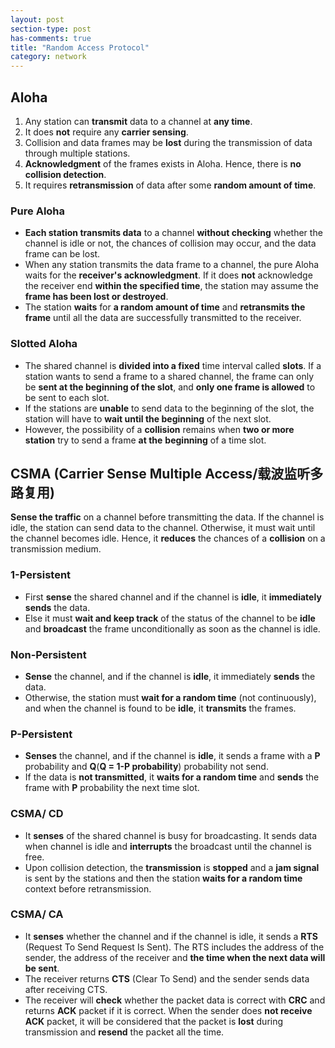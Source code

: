 ```yaml
---
layout: post
section-type: post
has-comments: true
title: "Random Access Protocol"
category: network
---
```


## Aloha

1. Any station can **transmit** data to a channel at **any time**.
2. It does **not** require any **carrier sensing**.
3. Collision and data frames may be **lost** during the transmission of data through multiple stations.
4. **Acknowledgment** of the frames exists in Aloha. Hence, there is **no collision detection**.
5. It requires **retransmission** of data after some **random amount of time**.

### Pure Aloha

- **Each station transmits data** to a channel **without checking** whether the channel is idle or not, the chances of collision may occur, and the data frame can be lost.
- When any station transmits the data frame to a channel, the pure Aloha waits for the **receiver's acknowledgment**. If it does **not** acknowledge the receiver end **within the specified time**, the station may assume the **frame has been lost or destroyed**.
- The station **waits** for **a random amount of time** and **retransmits the frame** until all the data are successfully transmitted to the receiver.


### Slotted Aloha

- The shared channel is **divided into a fixed** time interval called **slots**. If a station wants to send a frame to a shared channel, the frame can only be **sent at the beginning of the slot**, and **only one frame is allowed** to be sent to each slot.
- If the stations are **unable** to send data to the beginning of the slot, the station will have to **wait until the beginning** of the next slot.
- However, the possibility of a **collision** remains when **two or more station** try to send a frame **at the** **beginning** of a time slot.


## **CSMA (Carrier Sense Multiple Access/载波监听多路复用)**

**Sense the traffic** on a channel before transmitting the data. If the channel is idle, the station can send data to the channel. Otherwise, it must wait until the channel becomes idle. Hence, it **reduces** the chances of a **collision** on a transmission medium.

### 1-Persistent

- First **sense** the shared channel and if the channel is **idle**, it **immediately sends** the data.
- Else it must **wait and keep track** of the status of the channel to be **idle** and **broadcast** the frame unconditionally as soon as the channel is idle.

### Non-Persistent

- **Sense** the channel, and if the channel is **idle**, it immediately **sends** the data.
- Otherwise, the station must **wait for a random time** (not continuously), and when the channel is found to be **idle**, it **transmits** the frames.

### P-Persistent

- **Senses** the channel, and if the channel is **idle**, it sends a frame with a **P** probability and **Q**(**Q = 1-P probability**) probability not send.
- If the data is **not transmitted**, it **waits for a random time** and **sends** the frame with **P** probability the next time slot.


### **CSMA/ CD**

- It **senses** of the shared channel is busy for broadcasting. It sends data when channel is idle and **interrupts** the broadcast until the channel is free.
- Upon collision detection, the **transmission** is **stopped** and a **jam signal** is sent by the stations and then the station **waits for a random time** context before retransmission.

### CSMA/ CA

- It **senses** whether the channel and if the channel is idle, it sends a **RTS** (Request To Send Request Is Sent). The RTS includes the address of the sender, the address of the receiver and **the time when the next data will be sent**.
- The receiver returns **CTS** (Clear To Send) and the sender sends data after receiving CTS.
- The receiver will **check** whether the packet data is correct with **CRC** and returns **ACK** packet if it is correct. When the sender does **not receive ACK** packet, it will be considered that the packet is **lost** during transmission and **resend** the packet all the time.